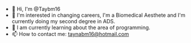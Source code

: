 
- 👋 Hi, I'm @Taybm16
- 👀 I'm interested in changing careers, I'm a Biomedical Aesthete and I'm currently doing my second degree in ADS.
- 🌱 I am currently learning about the area of ​​programming.
- 📫 How to contact me:
taynabm16@hotmail.com

